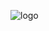 ![logo](https://media.discordapp.net/attachments/863327063150166027/889019552132898836/World_of_Our_Fantasy.gif)
